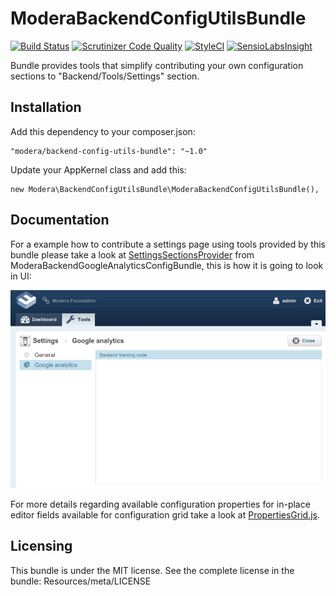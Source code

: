 # ModeraBackendConfigUtilsBundle

[![Build Status](https://travis-ci.org/modera/foundation.svg?branch=2.x)](https://travis-ci.org/modera/foundation)
[![Scrutinizer Code Quality](https://scrutinizer-ci.com/g/modera/ModeraBackendConfigUtilsBundle/badges/quality-score.png?b=master)](https://scrutinizer-ci.com/g/modera/ModeraBackendConfigUtilsBundle/?branch=master)
[![StyleCI](https://styleci.io/repos/29131777/shield)](https://styleci.io/repos/29131777)
[![SensioLabsInsight](https://insight.sensiolabs.com/projects/4a5625ea-b769-441a-a95b-10c38f405110/mini.png)](https://insight.sensiolabs.com/projects/4a5625ea-b769-441a-a95b-10c38f405110)

Bundle provides tools that simplify contributing your own configuration sections to "Backend/Tools/Settings" section.

## Installation

Add this dependency to your composer.json:

    "modera/backend-config-utils-bundle": "~1.0"

Update your AppKernel class and add this:

    new Modera\BackendConfigUtilsBundle\ModeraBackendConfigUtilsBundle(),

## Documentation

For a example how to contribute a settings page using tools provided by this bundle please take a look at
[SettingsSectionsProvider](https://github.com/modera/ModeraBackendGoogleAnalyticsConfigBundle/blob/master/Contributions/SettingsSectionsProvider.php)
from ModeraBackendGoogleAnalyticsConfigBundle, this is how it is going to look in UI:

![Settings page from ModeraBackendGoogleAnalyticsConfigBundle](Resources/screenshots/ModeraBackendConfigUtilsBundle.png)

For more details regarding available configuration properties for in-place editor fields available for configuration
grid take a look at [PropertiesGrid.js](Resources/public/js/view/PropertiesGrid.js).

## Licensing

This bundle is under the MIT license. See the complete license in the bundle:
Resources/meta/LICENSE
